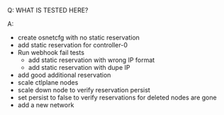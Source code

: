 Q: WHAT IS TESTED HERE?

A: 
- create osnetcfg with no static reservation
- add static reservation for controller-0
- Run webhook fail tests
  - add static reservation with wrong IP format
  - add static reservation with dupe IP
- add good additional reservation
- scale ctlplane nodes
- scale down node to verify reservation persist
- set persist to false to verify reservations for deleted nodes are gone
- add a new network
